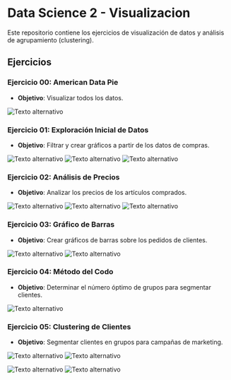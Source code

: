 
# Data Science 2 - Visualizacion
Este repositorio contiene los ejercicios de visualización de datos y análisis de agrupamiento (clustering).

## Ejercicios

### Ejercicio 00: American Data Pie
- **Objetivo**: Visualizar todos los datos.

![Texto alternativo](/req/DS2_pie2.png)


### Ejercicio 01: Exploración Inicial de Datos
- **Objetivo**: Filtrar y crear gráficos a partir de los datos de compras.

![Texto alternativo](/req/DS2_Chart1.png)
![Texto alternativo](/req/DS2_Chart2.png)
![Texto alternativo](/req/DS2_Chart3.png)

### Ejercicio 02: Análisis de Precios
- **Objetivo**: Analizar los precios de los artículos comprados.

![Texto alternativo](/req/DS2_moustache1.png)
![Texto alternativo](/req/DS2_moustache2.png)
![Texto alternativo](/req/DS2_moustache3.png)


### Ejercicio 03: Gráfico de Barras
- **Objetivo**: Crear gráficos de barras sobre los pedidos de clientes.

![Texto alternativo](/req/DS2_bar1.png)
![Texto alternativo](/req/DS2_bar2.png)

### Ejercicio 04: Método del Codo
- **Objetivo**: Determinar el número óptimo de grupos para segmentar clientes.

![Texto alternativo](/req/DS2_bar1.png)

### Ejercicio 05: Clustering de Clientes
- **Objetivo**: Segmentar clientes en grupos para campañas de marketing.

![Texto alternativo](/req/DS2_Cluster1.png)
![Texto alternativo](/req/DS2_Cluster3.png)

![Texto alternativo](/req/DS2_Cluster2.png)
![Texto alternativo](/req/DS2_Cluster4.png)